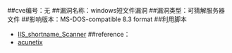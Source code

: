 ##cve编号：无
##漏洞名称：windows短文件漏洞
##漏洞类型：可猜解服务器文件
##影响版本：MS-DOS-compatible 8.3 format
##利用脚本
- [IIS_shortname_Scanner](https://github.com/lijiejie/IIS_shortname_Scanner)
##reference：
- [acunetix](http://www.acunetix.com/blog/articles/windows-short-8-3-filenames-web-security-problem/)
